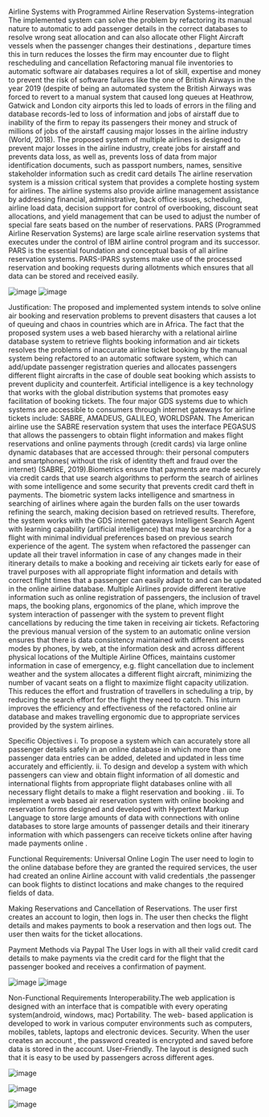 Airline Systems with Programmed Airline Reservation Systems-integration
The implemented system can solve the problem by refactoring its manual nature to automatic to add passenger details in the correct databases to 
resolve wrong seat allocation and can also allocate other Flight Aircraft vessels when the 
passenger changes their destinations , departure times this in turn reduces the losses the firm may 
encounter due to flight rescheduling and cancellation
Refactoring manual file inventories to automatic software air databases requires a lot of skill, expertise and 
money to prevent the risk of software failures like the one of British Airways in the year 2019 (despite of 
being an automated system the British Airways was forced to revert to a manual system that caused long 
queues at Heathrow, Gatwick and London city airports this led to loads of errors in the filing and database 
records-led to loss of information and jobs of airstaff due to inability of the firm to repay its passengers 
their money and struck of millions of jobs of the airstaff causing major losses in the airline industry (World, 
2018). The proposed system of multiple airlines is designed to prevent major losses in the airline industry,
create jobs for airstaff and prevents data loss, as well as, prevents loss of data from major identification 
documents, such as passport numbers, names, sensitive stakeholder information such as credit card details
The airline reservation system is a mission critical system that provides a complete hosting system for 
airlines. The airline systems also provide airline management assistance by addressing financial, 
administrative, back office issues, scheduling, airline load data, decision support for control of overbooking, 
discount seat allocations, and yield management that can be used to adjust the number of special fare seats 
based on the number of reservations.
 PARS (Programmed Airline Reservation Systems) are large scale airline reservation systems that executes under the control of IBM 
airline control program and its successor. PARS is the essential foundation and conceptual basis of all 
airline reservation systems. PARS-IPARS systems make use of the processed reservation and booking 
requests during allotments which ensures that all data can be stored and received easily.

![image](https://github.com/Shweta1702/Airline-Systems-Blockchain-based/assets/98207035/1bfb9cb2-83e8-497f-9877-d004a653d61e)
![image](https://github.com/Shweta1702/Airline-Systems-Blockchain-based/assets/98207035/18ef289d-3c8e-4c0a-8019-126d34c27dca)


 Justification:
The proposed and implemented system intends to solve online air booking and reservation problems to 
prevent disasters that causes a lot of queuing and chaos in countries which are in Africa. The fact that the 
proposed system uses a web based hierarchy with a relational airline database system to retrieve flights 
booking information and air tickets resolves the problems of inaccurate airline ticket booking by the manual 
system being refactored to an automatic software system, which can add/update passenger registration 
queries and allocates passengers different flight aircrafts in the case of double seat booking which assists 
to prevent duplicity and counterfeit. 
Artificial intelligence is a key technology that works with the global distribution systems that promotes easy 
facilitation of booking tickets. The four major GDS systems due to which systems are accessible to 
consumers through internet gateways for airline tickets include: SABRE, AMADEUS, GALILEO,
WORLDSPAN. The American airline use the SABRE reservation system that uses the interface PEGASUS 
that allows the passengers to obtain flight information and makes flight reservations and online payments 
through (credit cards) via large online dynamic databases that are accessed through: their personal 
computers and smartphones( without the risk of identity theft and fraud over the internet) (SABRE, 
2019).Biometrics ensure that payments are made securely via credit cards that use search algorithms to 
perform the search of airlines with some intelligence and some security that prevents credit card theft in 
payments. The biometric system lacks intelligence and smartness in searching of airlines where again the 
burden falls on the user towards refining the search, making decision based on retrieved results. Therefore,
the system works with the GDS internet gateways Intelligent Search Agent with learning capability 
(artificial intelligence) that may be searching for a flight with minimal individual preferences based on 
previous search experience of the agent.
The system when refactored the passenger can update all their travel 
information in case of any changes made in their itinerary details to make a booking and receiving air 
tickets early for ease of travel purposes with all appropriate flight information and details with correct 
flight times that a passenger can easily adapt to and can be updated in the online airline database.
Multiple Airlines provide different iterative information such as online registration of passengers, the 
inclusion of travel maps, the booking plans, ergonomics of the plane, which improve the system interaction
of passenger with the system to prevent flight cancellations by reducing the time taken in receiving air
tickets.
Refactoring the previous manual version of the system to an automatic online version ensures that 
there is data consistency maintained with different access modes by phones, by web, at the information 
desk and across different physical locations of the Multiple Airline Offices, maintains customer information 
in case of emergency, e.g. flight cancellation due to inclement weather and the system allocates a different 
flight aircraft, minimizing the number of vacant seats on a flight to maximize flight capacity utilization.
This reduces the effort and frustration of travellers in scheduling a trip, by reducing the search effort for 
the flight they need to catch. This inturn improves the efficiency and effectiveness of the refactored online 
air database and makes travelling ergonomic due to appropriate services provided by the system airlines.

Specific Objectives
i. To propose a system which can accurately store all passenger details safely in an online database 
in which more than one passenger data entries can be added, deleted and updated in less time 
accurately and efficiently.
ii. To design and develop a system with which passengers can view and obtain flight information of all 
domestic and international flights from appropriate flight databases online with all necessary flight 
details to make a flight reservation and booking .
iii. To implement a web based air reservation system with online booking and reservation forms 
designed and developed with Hypertext Markup Language to store large amounts of data with 
connections with online databases to store large amounts of passenger details and their itinerary 
information with which passengers can receive tickets online after having made payments online .

Functional Requirements:
Universal Online Login
The user need to login to the online database before they are granted the required services, the user had 
created an online Airline account with valid credentials ,the passenger can book flights to distinct locations 
and make changes to the required fields of data.

 Making Reservations and Cancellation of Reservations.
The user first creates an account to login, then logs in. The user then checks the flight details and makes 
payments to book a reservation and then logs out. The user then waits for the ticket allocations.

 Payment Methods via Paypal
The User logs in with all their valid credit card details to make payments via the credit card for the flight 
that the passenger booked and receives a confirmation of payment.

![image](https://github.com/Shweta1702/Airline-Systems-Blockchain-based/assets/98207035/220f18b6-dbb6-48eb-af16-e1a6daa2ad1c)
![image](https://github.com/Shweta1702/Airline-Systems-Blockchain-based/assets/98207035/3aa32ee2-2dc1-4453-8a60-a7d1a2d9ca0f)


 Non-Functional Requirements
 Interoperability.The web application is designed with an interface that is compatible with 
every operating system(android, windows, mac)
 Portability. The web- based application is developed to work in various computer 
environments such as computers, mobiles, tablets, laptops and electronic devices.
 Security. When the user creates an account , the password created is encrypted and saved 
before data is stored in the account.
User-Friendly. The layout is designed such that it is easy to be used by passengers across 
different ages.

![image](https://github.com/Shweta1702/Airline-Systems-Blockchain-based/assets/98207035/3f51273d-ca5a-43a2-a78e-f1c889cb9b76)


![image](https://github.com/Shweta1702/Airline-Systems-Blockchain-based/assets/98207035/03d8c251-b2e7-4b48-99bc-7f56d2c175e1)


![image](https://github.com/Shweta1702/Airline-Systems-Blockchain-based/assets/98207035/3dd71bf2-1649-43d4-b2dc-907618b8f440)
